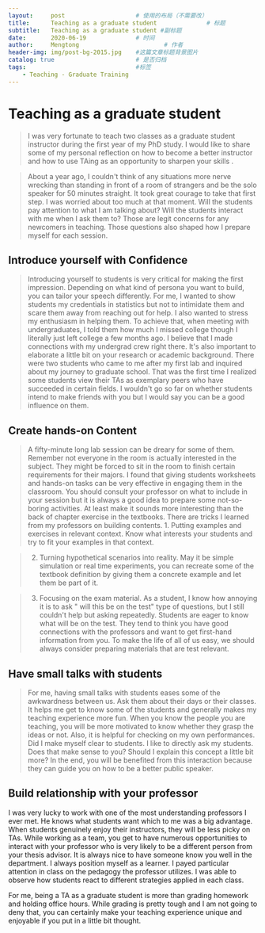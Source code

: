```yaml
---
layout:     post   				    # 使用的布局（不需要改）
title:      Teaching as a graduate student				# 标题 
subtitle:   Teaching as a graduate student #副标题
date:       2020-06-19 				# 时间
author:     Mengtong						# 作者
header-img: img/post-bg-2015.jpg 	#这篇文章标题背景图片
catalog: true 						# 是否归档
tags:								#标签
    - Teaching - Graduate Training
---
```


# Teaching as a graduate student
>I was very fortunate to teach two classes as a graduate student instructor during the first year of my PhD study. I would like to share some of my personal reflection on how to become a better instructor and how to use TAing as an opportunity to sharpen your skills .



>About a year ago, I couldn't think of any situations more nerve wrecking than standing in front of a room of strangers and be the solo speaker for 50 minutes straight. It took great courage to take that first step. I was worried about too much at that moment. Will the students pay attention to what I am talking about? Will the students interact with me when I ask them to? Those are legit concerns for any newcomers in teaching. Those questions also shaped how I prepare myself for each session.


## Introduce yourself with Confidence


>Introducing yourself to students is very critical for making the first impression. Depending on what kind of persona you want to build, you can tailor your speech differently. For me, I wanted to show students my credentials in statistics but not to intimidate them and scare them away from reaching out for help. I also wanted to stress my enthusiasm in helping them. To achieve that, when meeting with undergraduates, I told them how much I missed college though I literally just left college a few months ago. I believe that I made connections with my undergrad crew right there. It's also important to elaborate a little bit on your research or academic background. There were two students who came to me after my first lab and inquired about my journey to graduate school. That was the first time I realized some students view their TAs as exemplary peers who have succeeded in certain fields. I wouldn't go so far on whether students intend to make friends with you but I would say you can be a good influence on them. 


## Create hands-on Content

>A fifty-minute long lab session can be dreary for some of them. Remember not everyone in the room is actually interested in the subject. They might be forced to sit in the room to finish certain requirements for their majors. I found that giving students worksheets and hands-on tasks can be very effective in engaging them in the classroom. You should consult your professor on what to include in your session but it is always a good idea to prepare some not-so-boring activities. At least make it sounds more interesting than the back of chapter exercise in the textbooks. There are tricks I learned from my professors on building contents. 1. Putting examples and exercises in relevant context. Know what interests your students and try to fit your examples in that context.

> 2. Turning hypothetical scenarios into reality. May it be simple simulation or real time experiments, you can recreate some of the textbook definition by giving them a concrete example and let them be part of it.

> 3. Focusing on the exam material. As a student, I know how annoying it is to ask " will this be on the test" type of questions, but I still couldn't help but asking repeatedly. Students are eager to know what will be on the test. They tend to think you have good connections with the professors and want to get first-hand information from you. To make the life of all of us easy, we should always consider preparing materials that are test relevant. 


## Have small talks with students 

> For me, having small talks with students eases some of the awkwardness between us. Ask them about their days or their classes. It helps me get to know some of the students and generally makes my teaching experience more fun. When you know the people you are teaching, you will be more motivated to know whether they grasp the ideas or not. Also, it is helpful for checking on my own performances. Did I make myself clear to students. I like to directly ask my students. Does that make sense to you? Should I explain this concept a little bit more? In the end, you will be benefited from this interaction because they can guide you on how to be a better public speaker. 


## Build relationship with your professor

I was very lucky to work with one of the most understanding professors I ever met. He knows what students want which to me was a big advantage. When students genuinely enjoy their instructors, they will be less picky on TAs.  While working as a team, you get to have numerous opportunities to interact with your professor who is very likely to be a different person from your thesis advisor. It is always nice to have someone know you well in the department. I always position myself as a learner. I payed particular attention in class on the pedagogy the professor utilizes. I was able to observe how students react to different strategies applied in each class.



For me, being a TA as a graduate student is more than grading homework and holding office hours. While grading is pretty tough and I am not going to deny that, you can certainly make your teaching experience unique and enjoyable if you put in a little bit thought.
